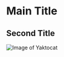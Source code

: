 # Main Title

## Second Title

![Image of Yaktocat](https://octodex.github.com/images/yaktocat.png)
